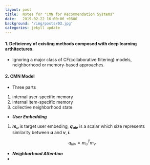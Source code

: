 ```yaml
---
layout: post
title:  Notes for "CMN for Recommendation Systems"
date:   2019-02-22 16:00:06 +0800
background: '/img/posts/03.jpg'
categories: jekyll update
---
```

#### 1. Deficiency of existing methods composed with deep learning arthitectures.
+ Ignoring a major class of CF(collaborative flitering) models, neighborhood or memory-based approaches.

#### 2. CMN Model
+ Three parts
1. internal user-specific memory
2. internal item-specific memory
3. collective neighborhood state

+ ***User Embedding***
1. **$m_u$** is target user embeding, **$q_{uiv}$** is a scalar which size represents similarity between **$u$** and **$v$**, **$i$**.

$$ q_{uiv}=m_u^Tm_v $$

+ ***Neighborhood Attention***
+ 
